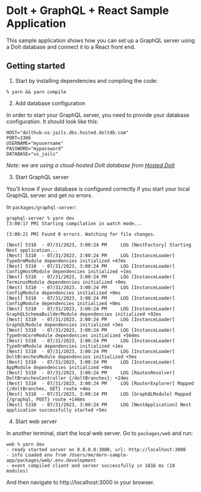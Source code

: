 # Dolt + GraphQL + React Sample Application

This sample application shows how you can set up a GraphQL server using a Dolt database and connect it to a React front end.

## Getting started

1. Start by installing dependencies and compiling the code:

```shell
% yarn && yarn compile
```

2. Add database configuration

In order to start your GraphQL server, you need to provide your database configuration. It should look like this:

```shell
HOST="dolthub-us-jails.dbs.hosted.doltdb.com"
PORT=3306
USERNAME="myusername"
PASSWORD="mypassword"
DATABASE="us_jails"
```

_Note: we are using a cloud-hosted Dolt database from [Hosted Dolt](https://hosted.doltdb.com/)_

3. Start GraphQL server

You'll know if your database is configured correctly if you start your local GraphQL server and get no errors.

In `packages/graphql-server`:

```shell
graphql-server % yarn dev
[3:00:17 PM] Starting compilation in watch mode...

[3:00:21 PM] Found 0 errors. Watching for file changes.

[Nest] 5310  - 07/31/2023, 3:00:24 PM     LOG [NestFactory] Starting Nest application...
[Nest] 5310  - 07/31/2023, 3:00:24 PM     LOG [InstanceLoader] TypeOrmModule dependencies initialized +47ms
[Nest] 5310  - 07/31/2023, 3:00:24 PM     LOG [InstanceLoader] ConfigHostModule dependencies initialized +1ms
[Nest] 5310  - 07/31/2023, 3:00:24 PM     LOG [InstanceLoader] TerminusModule dependencies initialized +0ms
[Nest] 5310  - 07/31/2023, 3:00:24 PM     LOG [InstanceLoader] ConfigModule dependencies initialized +0ms
[Nest] 5310  - 07/31/2023, 3:00:24 PM     LOG [InstanceLoader] ConfigModule dependencies initialized +0ms
[Nest] 5310  - 07/31/2023, 3:00:24 PM     LOG [InstanceLoader] GraphQLSchemaBuilderModule dependencies initialized +92ms
[Nest] 5310  - 07/31/2023, 3:00:24 PM     LOG [InstanceLoader] GraphQLModule dependencies initialized +3ms
[Nest] 5310  - 07/31/2023, 3:00:24 PM     LOG [InstanceLoader] TypeOrmCoreModule dependencies initialized +564ms
[Nest] 5310  - 07/31/2023, 3:00:24 PM     LOG [InstanceLoader] TypeOrmModule dependencies initialized +1ms
[Nest] 5310  - 07/31/2023, 3:00:24 PM     LOG [InstanceLoader] DoltBranchesModule dependencies initialized +5ms
[Nest] 5310  - 07/31/2023, 3:00:24 PM     LOG [InstanceLoader] AppModule dependencies initialized +0ms
[Nest] 5310  - 07/31/2023, 3:00:24 PM     LOG [RoutesResolver] DoltBranchesController {/doltBranches}: +24ms
[Nest] 5310  - 07/31/2023, 3:00:24 PM     LOG [RouterExplorer] Mapped {/doltBranches, GET} route +4ms
[Nest] 5310  - 07/31/2023, 3:00:24 PM     LOG [GraphQLModule] Mapped {/graphql, POST} route +146ms
[Nest] 5310  - 07/31/2023, 3:00:24 PM     LOG [NestApplication] Nest application successfully started +5ms
```

4. Start web server

In another terminal, start the local web server. Go to `packages/web` and run:

```shell
web % yarn dev
- ready started server on 0.0.0.0:3000, url: http://localhost:3000
- info Loaded env from /Users/me/dern-sample-app/packages/web/.env.development
- event compiled client and server successfully in 1816 ms (18 modules)
```

And then navigate to http://localhost:3000 in your browser.
